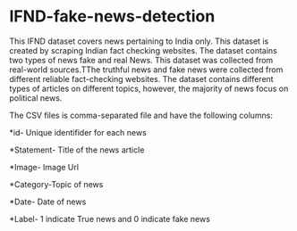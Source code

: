 # IFND-fake-news-detection

This IFND dataset covers news pertaining to India only. This dataset is created by scraping Indian fact checking websites. The dataset contains two types of news fake and real News. This dataset was collected from real-world sources.TThe truthful news and fake news were collected from different reliable fact-checking websites. The dataset contains different types of articles on different topics, however, the majority of news focus on political news.

The CSV files is comma-separated file and have the following columns:

*id- Unique identifider for each news

*Statement- Title of the news article

*Image- Image Url

*Category-Topic of news

*Date- Date of news

*Label- 1 indicate True news and 0 indicate fake news
